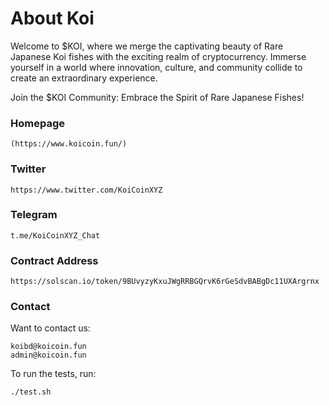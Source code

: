 # About Koi
Welcome to $KOI, where we merge the captivating beauty of Rare Japanese Koi fishes with the exciting realm of cryptocurrency. Immerse yourself in a world where innovation, culture, and community collide to create an extraordinary experience.

Join the $KOI Community: Embrace the Spirit of Rare Japanese Fishes!

### Homepage

```
(https://www.koicoin.fun/)
```

### Twitter

```
https://www.twitter.com/KoiCoinXYZ
```

### Telegram

```
t.me/KoiCoinXYZ_Chat
```

### Contract Address

```
https://solscan.io/token/9BUvyzyKxuJWgRRBGQrvK6rGeSdvBABgDc11UXArgrnx
```


### Contact

Want to contact us:

```
koibd@koicoin.fun
admin@koicoin.fun
```

To run the tests, run:

```
./test.sh
```




